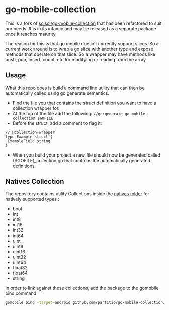 # go-mobile-collection

This is a fork of [scisci/go-mobile-collection](https://github.com/scisci/go-mobile-collection) that has been refactored to suit our needs. It is in its infancy and may be released as a separate package once it reaches maturity.

The reason for this is that go mobile doesn't currently support slices. So a current work around is to wrap a go slice with another type and expose methods that operate on that slice. So a wrapper may have methods like push, pop, insert, count, etc for modifying or reading from the array.

## Usage
What this repo does is build a command line utility that can then be automatically called using go generate semantics.

- Find the file you that contains the struct definition you want to have a collection wrapper for.
- At the top of the file add the following: `//go:generate go-mobile-collection $GOFILE`
- Before the struct, add a comment to flag it:
```
// @collection-wrapper
type Example struct {
 ExampleField string
}
```
- When you build your project a new file should now be generated called ($GOFILE)_collection.go that contains the automatically generated definitions.

## Natives Collection
The repository contains utility Collections inside the [natives folder](./natives) for natively supported types :
- bool
- int
- int8
- int16
- int32
- int64
- uint
- uint8
- uint16
- uint32
- uint64
- float32
- float64
- string

In order to link against these collections, add the package to the gomobile bind command
```bash
gomobile bind -target=android github.com/partitio/go-mobile-collection/natives .
```
